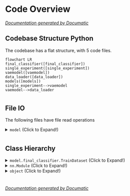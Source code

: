 # Code Overview

[_Documentation generated by Documatic_](https://www.documatic.com)

<!---Documatic-section-Codebase Structure Python-start--->
## Codebase Structure Python

The codebase has a flat structure, with 5 code files.

<!---Documatic-block-system_architecture-start--->
```mermaid
flowchart LR
final_classifier([final_classifier])
single_experiment([single_experiment])
vaemodel([vaemodel])
data_loader([data_loader])
models([models])
single_experiment-->vaemodel
vaemodel-->data_loader
```
<!---Documatic-block-system_architecture-end--->

# #
<!---Documatic-section-Codebase Structure Python-end--->

<!---Documatic-section-File IO-start--->
## File IO

<!---Documatic-block-file_io-start--->
The following files have file read operations

<!---Documatic-block-model-start--->
<details>
	<summary><code>model</code> (Click to Expand!)</summary>

* model.data_loader
</details>
<!---Documatic-block-model-end--->
<!---Documatic-block-file_io-end--->

# #
<!---Documatic-section-File IO-end--->

<!---Documatic-section-Class Hierarchy-start--->
## Class Hierarchy

<!---Documatic-block-model.final_classifier.TrainDataset-start--->
<details>
	<summary><code>model.final_classifier.TrainDataset</code> (Click to Expand!)</summary>

* model.final_classifier.TrainDataset
</details>
<!---Documatic-block-model.final_classifier.TrainDataset-end--->

<!---Documatic-block-nn.Module-start--->
<details>
	<summary><code>nn.Module</code> (Click to Expand!)</summary>

* model.models.decoder_template
* model.models.encoder_template
* model.vaemodel.LINEAR_LOGSOFTMAX
* model.vaemodel.Model
</details>
<!---Documatic-block-nn.Module-end--->

<!---Documatic-block-object-start--->
<details>
	<summary><code>object</code> (Click to Expand!)</summary>

* model.data_loader.DATA_LOADER
</details>
<!---Documatic-block-object-end--->

# #
<!---Documatic-section-Class Hierarchy-end--->

[_Documentation generated by Documatic_](https://www.documatic.com)